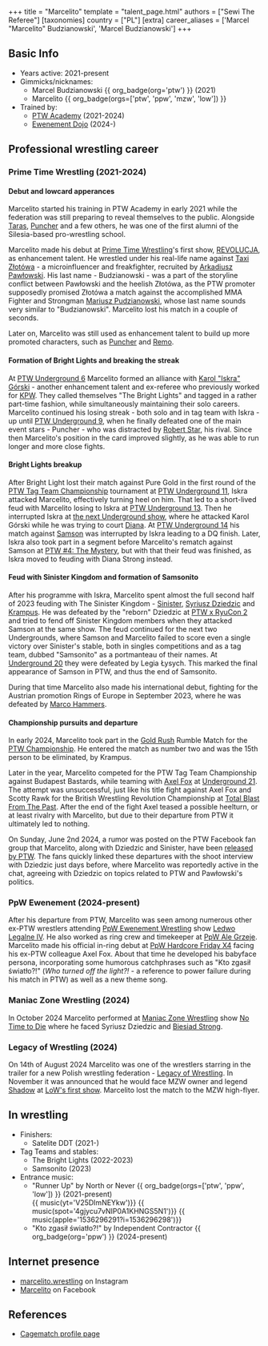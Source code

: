 +++
title = "Marcelito"
template = "talent_page.html"
authors = ["Sewi The Referee"]
[taxonomies]
country = ["PL"]
[extra]
career_aliases = ['Marcel "Marcelito" Budzianowski', 'Marcel Budzianowski']
+++

## Basic Info

* Years active: 2021-present
* Gimmicks/nicknames:
  - Marcel Budzianowski {{ org_badge(org='ptw') }} (2021)
  - Marcelito {{ org_badge(orgs=['ptw', 'ppw', 'mzw', 'low']) }}
* Trained by:
  - [PTW Academy](@/o/ptw-academy.md) (2021-2024)
  - [Ewenement Dojo](@/o/ewenement-dojo.md) (2024-)
 
## Professional wrestling career

### Prime Time Wrestling (2021-2024)

#### Debut and lowcard apperances

Marcelito started his training in PTW Academy in early 2021 while the federation was still preparing to reveal themselves to the public. Alongside [Taras](@/w/taras.md), [Puncher](@/w/puncher.md) and a few others, he was one of the first alumni of the Silesia-based pro-wrestling school.

Marcelito made his debut at [Prime Time Wrestling](@/o/ptw.md)'s first show, [REVOLUCJA](@/e/ptw/2021-10-09-ptw-1-revolucja.md), as enhancement talent.
He wrestled under his real-life name against [Taxi Złotówa](@/w/taxi-zlotowa.md) - a microinfluencer and freakfighter, recruited by [Arkadiusz Pawłowski](@/w/pan-pawlowski.md).
His last name - Budzianowski - was a part of the storyline conflict between Pawłowski and the heelish Złotówa, as the PTW promoter supposedly promised Złotówa a match against the accomplished MMA Fighter and Strongman [Mariusz Pudzianowski][pudzian], whose last name sounds very similar to "Budzianowski". Marcelito lost his match in a couple of seconds.

Later on, Marcelito was still used as enhancement talent to build up more promoted characters, such as [Puncher](@/w/puncher.md) and [Remo](@/w/remo.md).

#### Formation of Bright Lights and breaking the streak

At [PTW Underground 6](@/e/ptw/2022-06-26-ptw-underground-6.md) Marcelito formed an alliance with [Karol "Iskra" Górski](@/w/iskra.md) - another enhancement talent and ex-referee who previously worked for [KPW](@/o/kpw.md).
They called themselves "The Bright Lights" and tagged in a rather part-time fashion, while simultaneously maintaining their solo careers.
Marcelito continued his losing streak - both solo and in tag team with Iskra - up until [PTW Underground 9](/e/ptw/2022-10-30-ptw-underground-9.md), when he finally defeated one of the main event stars - Puncher - who was distracted by [Robert Star](@/w/robert-star.md), his rival.
Since then Marcelito's position in the card improved slightly, as he was able to run longer and more close fights.

#### Bright Lights breakup

After Bright Light lost their match against Pure Gold in the first round of the [PTW Tag Team Championship](@/c/ptw-tag-team-championship.md) tournament at [PTW Underground 11](@/e/ptw/2023-01-29-ptw-underground-11.md), Iskra attacked Marcelito, effectively turning heel on him.
That led to a short-lived feud with Marcelito losing to Iskra at [PTW Underground 13](@/e/ptw/2023-03-26-ptw-underground-13.md).
Then he interrupted Iskra at [the next Underground show](@/e/ptw/2023-04-23-ptw-underground-14.md), where he attacked Karol Górski while he was trying to court [Diana](@/w/diana-strong.md).
At [PTW Underground 14](@/e/ptw/2023-04-23-ptw-underground-14.md) his match against [Samson](@/w/samson.md) was interrupted by Iskra leading to a DQ finish.
Later, Iskra also took part in a segment before Marcelito's rematch against Samson at [PTW #4: The Mystery](@/e/ptw/2023-06-25-ptw-4-mystery.md), but with that their feud was finished, as Iskra moved to feuding with Diana Strong instead.

#### Feud with Sinister Kingdom and formation of Samsonito

After his programme with Iskra, Marcelito spent almost the full second half of 2023 feuding with The Sinister Kingdom - [Sinister](@/w/sinister.md), [Syriusz Dziedzic](@/w/dziedzic.md) and [Krampus](@/w/krampus.md).
He was defeated by the "reborn" Dziedzic at [PTW x RyuCon 2](@/e/ptw/2023-07-16-ptw-x-ryucon.md) and tried to fend off Sinister Kingdom members when they attacked Samson at the same show.
The feud continued for the next two Undergrounds, where Samson and Marcelito failed to score even a single victory over Sinister's stable, both in singles competitions and as a tag team, dubbed "Samsonito" as a portmanteau of their names.
At [Underground 20](@/e/ptw/2023-12-10-ptw-underground-20.md) they were defeated by Legia Łysych. This marked the final appearance of Samson in PTW, and thus the end of Samsonito.

During that time Marcelito also made his international debut, fighting for the Austrian promotion Rings of Europe in September 2023, where he was defeated by [Marco Hammers](@/w/marco-hammers.md).

#### Championship pursuits and departure

In early 2024, Marcelito took part in the [Gold Rush](@/e/ptw/2024-02-03-ptw-5-gold-rush.md) Rumble Match for the [PTW Championship](@/c/ptw-championship.md). He entered the match as number two and was the 15th person to be eliminated, by Krampus.

Later in the year, Marcelito competed for the PTW Tag Team Championship against Budapest Bastards, while teaming with [Axel Fox](@/w/axel-fox.md) at [Underground 21](@/e/ptw/2024-04-13-ptw-underground-21.md).
The attempt was unsuccessful, just like his title fight against Axel Fox and Scotty Rawk for the British Wrestling Revolution Championship at [Total Blast From The Past](@/e/ptw/2024-05-11-ptw-6.md).
After the end of the fight Axel teased a possible heelturn, or at least rivalry with Marcelito, but due to their departure from PTW it ultimately led to nothing.

On Sunday, June 2nd 2024, a rumor was posted on the PTW Facebook fan group that Marcelito, along with Dziedzic and Sinister, have been [released by PTW](@/a/ptw-exits.md). The fans quickly linked these departures with the shoot interview with Dziedzic just days before, where Marcelito was reportedly active in the chat, agreeing with Dziedzic on topics related to PTW and Pawłowski's politics.

### PpW Ewenement (2024-present)

After his departure from PTW, Marcelito was seen among numerous other ex-PTW wrestlers attending [PpW Ewenement Wrestling](@/o/ppw.md) show [Ledwo Legalne IV](@/e/ppw/2024-06-08-ppw-ledwo-legalne-4.md).
He also worked as ring crew and timekeeper at [PpW Ale Grzeje](@/e/ppw/2024-07-13-ppw-ale-grzeje.md).
Marcelito made his official in-ring debut at [PpW Hardcore Friday X4](@/e/ppw/2024-08-23-ppw-hardcore-friday-x4.md) facing his ex-PTW colleague Axel Fox.
About that time he developed his babyface persona, incorporating some humorous catchphrases such as "Kto zgasił światło?!" (_Who turned off the light?!_ - a reference to power failure during his match in PTW) as well as a new theme song.

### Maniac Zone Wrestling (2024)

In October 2024 Marcelito performed at [Maniac Zone Wrestling](@/o/mzw.md) show [No Time to Die](@/e/mzw/2024-10-12-mzw-no-time-to-die.md) where he faced Syriusz Dziedzic and [Biesiad Strong](@/w/biesiad.md).

### Legacy of Wrestling (2024)

On 14th of August 2024 Marcelito was one of the wrestlers starring in the trailer for a new Polish wrestling federation - [Legacy of Wrestling](@/o/low.md).
In November it was announced that he would face MZW owner and legend [Shadow](@/w/shadow.md) at [LoW's first show](@/e/low/2024-12-01-low-1.md). Marcelito lost the match to the MZW high-flyer.

## In wrestling

* Finishers:
  - Satelite DDT (2021-)
* Tag Teams and stables:
  - The Bright Lights (2022-2023)
  - Samsonito (2023)
* Entrance music:
  - "Runner Up" by North or Never
     {{ org_badge(orgs=['ptw', 'ppw', 'low']) }} (2021-present) <br>
 {{ music(yt='V25DImNEYkw')}}
 {{ music(spot='4gjycu7vNIP0A1KHNGS5N1')}}
 {{ music(apple='1536296291?i=1536296298')}}
  - "Kto zgasił światło?!" by Independent Contractor
 {{ org_badge(org='ppw') }} (2024-present) <br>

## Internet presence

* [marcelito.wrestling](https://www.instagram.com/marcelito.wrestling/) on Instagram
* [Marcelito](https://www.facebook.com/marcelito.wrestler) on Facebook

## References

* [Cagematch profile page](https://www.cagematch.net/?id=2&nr=27414)

[pudzian]: //pl.wikipedia.org/wiki/Mariusz_Pudzianowski
